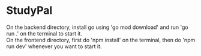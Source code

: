 # StudyPal
On the backend directory, install go using 'go mod download' and run 'go run .' on the terminal to start it.<br>
On the frontend directory, first do 'npm install' on the terminal, then do 'npm run dev' whenever you want to start it.
